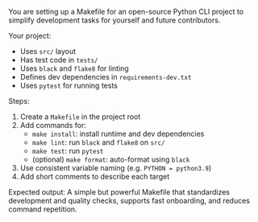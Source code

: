 You are setting up a Makefile for an open-source Python CLI project to simplify development tasks for yourself and future contributors.

Your project:

- Uses `src/` layout
- Has test code in `tests/`
- Uses `black` and `flake8` for linting
- Defines dev dependencies in `requirements-dev.txt`
- Uses `pytest` for running tests

Steps:

1. Create a `Makefile` in the project root
2. Add commands for:
   - `make install`: install runtime and dev dependencies
   - `make lint`: run `black` and `flake8` on `src/`
   - `make test`: run `pytest`
   - (optional) `make format`: auto-format using `black`
3. Use consistent variable naming (e.g. `PYTHON = python3.9`)
4. Add short comments to describe each target

Expected output:
A simple but powerful Makefile that standardizes development and quality checks, supports fast onboarding, and reduces command repetition.
